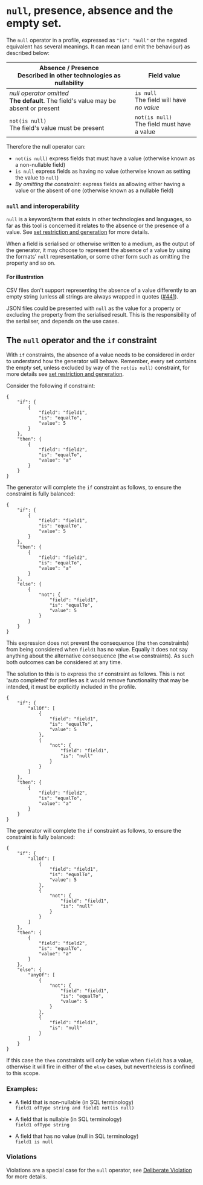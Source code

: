 # `null`, presence, absence and the empty set.

The `null` operator in a profile, expressed as `"is": "null"` or the negated equivalent has several meanings. It can mean (and emit the behaviour) as described below:

| Absence / Presence<br />Described in other technologies as nullability | Field value<br /> |
| ---- | ---- |
| _null operator omitted_<br /> **The default**. The field's value may be absent or present | `is null`<br />The field will have _no value_ |
| `not(is null)`<br />The field's value must be present | `not(is null)`<br />The field must have a value |

Therefore the null operator can:
- `not(is null)` express fields that must have a value (otherwise known as a non-nullable field)
- `is null` express fields as having no value (otherwise known as setting the value to `null`)
- _By omitting the constraint_: express fields as allowing either having a value or the absent of one (otherwise known as a nullable field)

### `null` and interoperability
`null` is a keyword/term that exists in other technologies and languages, so far as this tool is concerned it relates to the absence or the presence of a value. See [set restriction and generation](SetRestrictionAndGenerarion.md) for more details.

When a field is serialised or otherwise written to a medium, as the output of the generator, it may choose to represent the absence of a value by using the formats' `null` representation, or some other form such as omitting the property and so on.

#### For illustrstion
CSV files don't support representing the absence of a value differently to an empty string (unless all strings are always wrapped in quotes ([#441](https://github.com/ScottLogic/data-engineering-generator/pull/441)). 

JSON files could be presented with `null` as the value for a property or excluding the property from the serialised result. This is the responsibility of the serialiser, and depends on the use cases.

## The `null` operator and the `if` constraint
With `if` constraints, the absence of a value needs to be considered in order to understand how the generator will behave. Remember, every set contains the empty set, unless excluded by way of the `not(is null)` constraint, for more details see [set restriction and generation](SetRestrictionAndGenerarion.md).

Consider the following if constraint:

```
{
    "if": {
        {
            "field": "field1",
            "is": "equalTo",
            "value": 5
        }
    },
    "then": {
        {
            "field": "field2",
            "is": "equalTo",
            "value": "a"
        }
    }
}
```

The generator will complete the `if` constraint as follows, to ensure the constraint is fully balanced:

```
{
    "if": {
        {
            "field": "field1",
            "is": "equalTo",
            "value": 5
        }
    },
    "then": {
        {
            "field": "field2",
            "is": "equalTo",
            "value": "a"
        }
    },
    "else": {
        {
            "not": {
                "field": "field1",
                "is": "equalTo",
                "value": 5
            }
        }
    }
}
```

This expression does not prevent the consequence (the `then` constraints) from being considered when `field1` has no value. Equally it does not say anything about the alternative consequence (the `else` constraints). As such both outcomes can be considered at any time.

The solution to this is to express the `if` constraint as follows. This is not 'auto completed' for profiles as it would remove functionality that may be intended, it must be explicitly included in the profile.

```
{
    "if": {
        "allOf": [
            {
                "field": "field1",
                "is": "equalTo",
                "value": 5
            },
            {
                "not": {
                    "field": "field1",
                    "is": "null"
                }
            }
        ]
    },
    "then": {
        {
            "field": "field2",
            "is": "equalTo",
            "value": "a"
        }
    }
}
```

The generator will complete the `if` constraint as follows, to ensure the constraint is fully balanced:

```
{
    "if": {
        "allOf": [
            {
                "field": "field1",
                "is": "equalTo",
                "value": 5
            },
            {
                "not": {
                    "field": "field1",
                    "is": "null"
                }
            }
        ]
    },
    "then": {
        {
            "field": "field2",
            "is": "equalTo",
            "value": "a"
        }
    },
    "else": {
        "anyOf": [
            {
                "not": {
                    "field": "field1",
                    "is": "equalTo",
                    "value": 5
                }
            },
            {
                "field": "field1",
                "is": "null"
            }
        ]
    }
}
```

If this case the `then` constraints will only be value when `field1` has a value, otherwise it will fire in either of the `else` cases, but nevertheless is confined to this scope.

### Examples:

* A field that is non-nullable (in SQL terminology)<br />
`field1 ofType string and field1 not(is null)`

* A field that is nullable (in SQL terminology)<br />
`field1 ofType string`

* A field that has no value (null in SQL terminology)<br />
`field1 is null`

### Violations
Violations are a special case for the `null` operator, see [Deliberate Violation](DeliberateViolation.md) for more details.